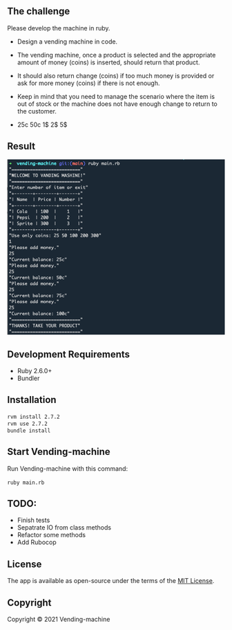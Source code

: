 
## The challenge

Please develop the machine in ruby.

-  Design a vending machine in code. 
- The vending machine, once a product is selected and the appropriate amount of money (coins) is inserted, should return that product. 
- It should also return change (coins) if too much money is provided or ask for more money (coins) if there is not enough. 

- Keep in mind that you need to manage the scenario where the item is out of stock or the machine does not have enough change to return to the customer. 
- 25c 50c 1$ 2$ 5$

## Result 

<p><img src="public/github/screenshot.png" style="width: 700px"/></p>

## Development Requirements

  * Ruby 2.6.0+
  * Bundler

## Installation

```
rvm install 2.7.2
rvm use 2.7.2
bundle install
```

## Start Vending-machine

Run Vending-machine with this command:

 ` ruby main.rb `

## TODO:
- Finish tests
- Sepatrate IO from class methods
- Refactor some methods
- Add Rubocop


## License

The app is available as open-source under the terms of the [MIT License](http://opensource.org/licenses/MIT).

## Copyright

Copyright © 2021 Vending-machine

